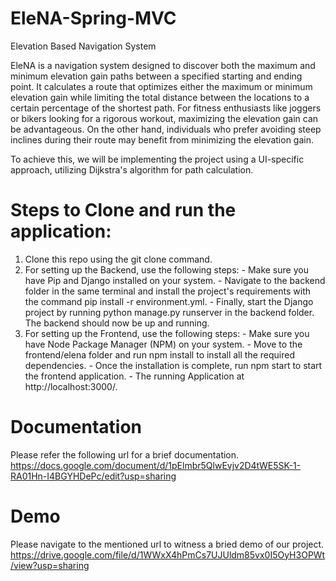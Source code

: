 # EleNA-Spring-MVC

Elevation Based Navigation System 

EleNA is a navigation system designed to discover both the maximum and minimum elevation gain paths between a specified starting and ending point. It calculates a route that optimizes either the maximum or minimum elevation gain while limiting the total distance between the locations to a certain percentage of the shortest path.
For fitness enthusiasts like joggers or bikers looking for a rigorous workout, maximizing the elevation gain can be advantageous. On the other hand, individuals who prefer avoiding steep inclines during their route may benefit from minimizing the elevation gain.

To achieve this, we will be implementing the project using a UI-specific approach, utilizing Dijkstra's algorithm for path calculation.


# Steps to Clone and run the application:

  1. Clone this repo using the  git clone command.
  2. For setting up the Backend, use the following steps:
    - Make sure you have Pip and Django installed on your system.
    - Navigate to the backend folder in the same terminal and install the project's requirements with the command pip install -r environment.yml.
    - Finally, start the Django project by running python manage.py runserver in the backend folder. The backend should now be up and running.
  3.  For setting up the Frontend, use the following steps:
    - Make sure you have Node Package Manager (NPM) on your system.
    - Move to the frontend/elena folder and run npm install to install all the required dependencies.
    - Once the installation is complete, run npm start to start the frontend application.
    - The running Application at http://localhost:3000/.

# Documentation 
Please refer the following url for a brief documentation.
https://docs.google.com/document/d/1pElmbr5QlwEvjv2D4tWE5SK-1-RA01Hn-I4BGYHDePc/edit?usp=sharing

# Demo 
Please navigate to the mentioned url to witness a bried demo of our project.
https://drive.google.com/file/d/1WWxX4hPmCs7UJUldm85vx0I5OyH3OPWt/view?usp=sharing


